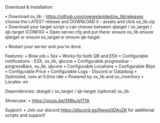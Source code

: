 Download & Installation:

• Download ox_lib - https://github.com/overextended/ox_lib/releases choose the LATEST release and DOWNLOAD it - assets and click ox_lib.zip
• Download your target script u can choose between  qtarget / ox_target / qb-target (CONFIG) 
• Open server.cfg and put there:
ensure ox_lib
ensure qtarget or ensure ox_target or ensure qb-target

• Restart your server and you're done

Features:
• Blow job
• Sex
• Works for both QB and ESX
• Configurable notifications - ESX, ox_lib, qbcore
• Configurable progressbar - progressBars, ox_lib, qbcore
• Configurable Locations
• Configurable Blips
• Configurable Price
• Configurable Logs - Discord or Datadsog
• Optimized, runs at 0.0ms idle
• Powered by ox_lib and ox_inventory
• Locales: en

Dependencies:
qtarget / ox_target / qb-target (optional)
ox_lib


Showcase:
• https://youtu.be/5f8lpJg1TfA 

 
Support:
• Join our discord https://discord.gg/9wwzGDAxZK for additional scripts and support!
